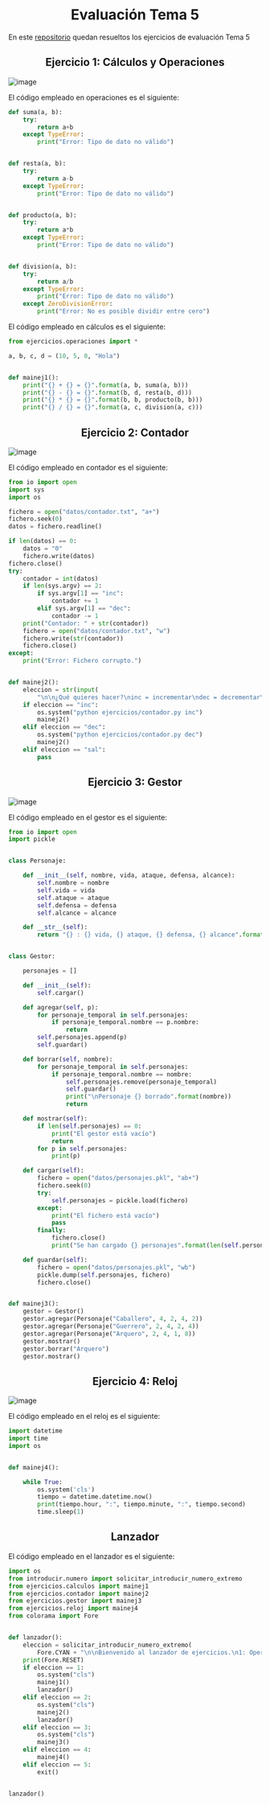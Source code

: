 <h1 align = "center"> Evaluación Tema 5</h1>

En este [repositorio](https://github.com/Diegodesantos1/Evaluacion_Tema_5) quedan resueltos los ejercicios de evaluación Tema 5

<h2 align = "center"> Ejercicio 1: Cálculos y Operaciones</h2>

![image](https://user-images.githubusercontent.com/91721855/207655563-595d378f-242a-4064-b2d7-74405fb63963.png)

El código empleado en operaciones es el siguiente:

```python
def suma(a, b):
    try:
        return a+b
    except TypeError:
        print("Error: Tipo de dato no válido")


def resta(a, b):
    try:
        return a-b
    except TypeError:
        print("Error: Tipo de dato no válido")


def producto(a, b):
    try:
        return a*b
    except TypeError:
        print("Error: Tipo de dato no válido")


def division(a, b):
    try:
        return a/b
    except TypeError:
        print("Error: Tipo de dato no válido")
    except ZeroDivisionError:
        print("Error: No es posible dividir entre cero")
```

El código empleado en cálculos es el siguiente:

```python
from ejercicios.operaciones import *

a, b, c, d = (10, 5, 0, "Hola")


def mainej1():
    print("{} + {} = {}".format(a, b, suma(a, b)))
    print("{} - {} = {}".format(b, d, resta(b, d)))
    print("{} * {} = {}".format(b, b, producto(b, b)))
    print("{} / {} = {}".format(a, c, division(a, c)))
```

<h2 align = "center"> Ejercicio 2: Contador</h2>

![image](https://user-images.githubusercontent.com/91721855/207655474-e2c61855-b098-4f70-80f4-21acd795ff48.png)


El código empleado en contador es el siguiente:

```python
from io import open
import sys
import os

fichero = open("datos/contador.txt", "a+")
fichero.seek(0)
datos = fichero.readline()

if len(datos) == 0:
    datos = "0"
    fichero.write(datos)
fichero.close()
try:
    contador = int(datos)
    if len(sys.argv) == 2:
        if sys.argv[1] == "inc":
            contador += 1
        elif sys.argv[1] == "dec":
            contador -= 1
    print("Contador: " + str(contador))
    fichero = open("datos/contador.txt", "w")
    fichero.write(str(contador))
    fichero.close()
except:
    print("Error: Fichero corrupto.")


def mainej2():
    eleccion = str(input(
        "\n\n¿Qué quieres hacer?\ninc = incrementar\ndec = decrementar\nsal = salir\n"))
    if eleccion == "inc":
        os.system("python ejercicios/contador.py inc")
        mainej2()
    elif eleccion == "dec":
        os.system("python ejercicios/contador.py dec")
        mainej2()
    elif eleccion == "sal":
        pass
```

<h2 align = "center"> Ejercicio 3: Gestor</h2>

![image](https://user-images.githubusercontent.com/91721855/207655415-ae7785a2-9700-479c-be18-a3da0bc79f51.png)

El código empleado en el gestor es el siguiente:

```python
from io import open
import pickle


class Personaje:

    def __init__(self, nombre, vida, ataque, defensa, alcance):
        self.nombre = nombre
        self.vida = vida
        self.ataque = ataque
        self.defensa = defensa
        self.alcance = alcance

    def __str__(self):
        return "{} : {} vida, {} ataque, {} defensa, {} alcance".format(self.nombre, self.vida, self.ataque, self.defensa, self.alcance)


class Gestor:

    personajes = []

    def __init__(self):
        self.cargar()

    def agregar(self, p):
        for personaje_temporal in self.personajes:
            if personaje_temporal.nombre == p.nombre:
                return
        self.personajes.append(p)
        self.guardar()

    def borrar(self, nombre):
        for personaje_temporal in self.personajes:
            if personaje_temporal.nombre == nombre:
                self.personajes.remove(personaje_temporal)
                self.guardar()
                print("\nPersonaje {} borrado".format(nombre))
                return

    def mostrar(self):
        if len(self.personajes) == 0:
            print("El gestor está vacío")
            return
        for p in self.personajes:
            print(p)

    def cargar(self):
        fichero = open("datos/personajes.pkl", "ab+")
        fichero.seek(0)
        try:
            self.personajes = pickle.load(fichero)
        except:
            print("El fichero está vacío")
            pass
        finally:
            fichero.close()
            print("Se han cargado {} personajes".format(len(self.personajes)))

    def guardar(self):
        fichero = open("datos/personajes.pkl", "wb")
        pickle.dump(self.personajes, fichero)
        fichero.close()


def mainej3():
    gestor = Gestor()
    gestor.agregar(Personaje("Caballero", 4, 2, 4, 2))
    gestor.agregar(Personaje("Guerrero", 2, 4, 2, 4))
    gestor.agregar(Personaje("Arquero", 2, 4, 1, 8))
    gestor.mostrar()
    gestor.borrar("Arquero")
    gestor.mostrar()
```

<h2 align = "center"> Ejercicio 4: Reloj</h2>

![image](https://user-images.githubusercontent.com/91721855/207656726-1542f25e-9fa1-4570-81d2-0c58f663737f.png)

El código empleado en el reloj es el siguiente:

```python
import datetime
import time
import os


def mainej4():

    while True:
        os.system('cls')
        tiempo = datetime.datetime.now()
        print(tiempo.hour, ":", tiempo.minute, ":", tiempo.second)
        time.sleep(1)
```

<h2 align = "center"> Lanzador</h2>

El código empleado en el lanzador es el siguiente:

```python
import os
from introducir.numero import solicitar_introducir_numero_extremo
from ejercicios.calculos import mainej1
from ejercicios.contador import mainej2
from ejercicios.gestor import mainej3
from ejercicios.reloj import mainej4
from colorama import Fore


def lanzador():
    eleccion = solicitar_introducir_numero_extremo(
        Fore.CYAN + "\n\nBienvenido al lanzador de ejercicios.\n1: Operaciones\n2: Contador\n3: Gestor\n4: Reloj\n5: Salir\n", 1, 5)
    print(Fore.RESET)
    if eleccion == 1:
        os.system("cls")
        mainej1()
        lanzador()
    elif eleccion == 2:
        os.system("cls")
        mainej2()
        lanzador()
    elif eleccion == 3:
        os.system("cls")
        mainej3()
    elif eleccion == 4:
        mainej4()
    elif eleccion == 5:
        exit()


lanzador()
```
